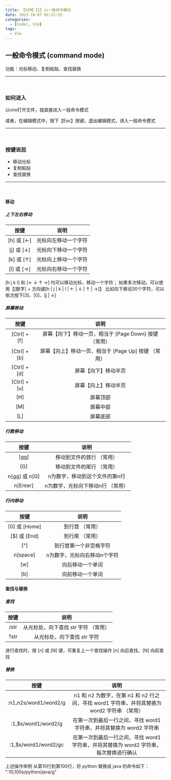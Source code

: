 ```yaml
---
title: 【VIM】【1】vi一般命令模式
date: 2023-10-07 02:22:15
categories:
  - [Coder, Vim]
tags:
  - Vim
---
```


## 一般命令模式 (command mode)

功能：光标移动、复制粘贴、查找替换

<hr>
<br>

### 如何进入
以vim打开文件，就直接进入一般命令模式

或者，在编辑模式中，按下【Esc】按键，退出编辑模式，进入一般命令模式

<hr>
<br>

### 按键说民
- 移动光标
- 复制粘贴
- 查找替换

<hr>
<br>

#### 移动

##### 上下左右移动

|    按键    |       说明        |
|:----------:|:----------------:|
| [h] 或 [←] | 光标向左移动一个字符 |
| [j] 或 [↓] | 光标向下移动一个字符 |
| [k] 或 [↑] | 光标向上移动一个字符 |
| [l] 或 [→] | 光标向右移动一个字符 |

[h j k l] 和 [← ↓ ↑ →] 均可以移动光标，移动一个字符；
如果多次移动，可以使用【[数字] + 方向键[h | j | k | l | ← | ↓ | ↑ | →]】
比如向下移动30个字符，可以依次按下[3]、[0]、[j | ↓]

##### 屏幕移动

|     按键     |         说明         |
|:------------:|:--------------------:|
| [Ctrl] + [f] | 屏幕【向下】移动一页，相当于 [Page Down] 按键 （常用） |
| [Ctrl] + [b] | 屏幕【向上】移动一页，相当于 [Page Up] 按键 （常用） |
| [Ctrl] + [d] | 屏幕【向下】移动半页 |
| [Ctrl] + [u] | 屏幕【向上】移动半页 |
| [H] | 屏幕顶部 |
| [M] | 屏幕中部 |
| [L] | 屏幕底部 |

##### 行数移动

| 按键 | 说明 |
|:---:|:---:|
| [gg] | 移动到文件的首行 （常用） |
| [G] | 移动到文件的尾行 （常用） |
| n[gg] 或 n[G] | n为数字，移动到这个文件的第n行 |
| n[Enter] | n为数字，光标向下移动n行 （常用） |

##### 行内移动

|     按键     |         说明         |
|:------------:|:--------------------:|
| [0] 或 [Home] | 到行首 （常用） |
| [$] 或 [End] | 到行尾 （常用） |
| [^] | 到行首第一个非空格字符 |
| n[space] | n为数字，光标向右移动n个字符 |
| [w] | 向后移动一个单词 |
| [b] | 向前移动一个单词 |

#### 查找与替换

##### 查找

|     按键     |         说明         |
|:------------:|:--------------------:|
| /str | 从光标处，向下查找 str 字符 （常用） |
| ?str | 从光标处，向下查找 str 字符 |

进行查找时，按 [n] 或 [N] 键，可重复上一个查找操作
[n] 向后查找，[N] 向前查找

##### 替换

|     按键     |         说明         |
|:------------:|:--------------------:|
| :n1,n2s/word1/word2/g | n1 和 n2 为数字，在第 n1 和 n2 行之间，寻找 word1 字符串，并将其替换为 word2 字符串 （常用） |
| :1,$s/word1/word2/g | 在第一次到最后一行之间，寻找 word1 字符串，并将其替换为 word2 字符串 |
| :1,$s/word1/word2/gc | 在第一次到最后一行之间，寻找 word1 字符串，并将其替换为 word2 字符串，每次替换进行确认 |

上述操作举例
从第10行到第100行，将 python 替换成 java 的命令如下：
":10,100s/python/java/g"

